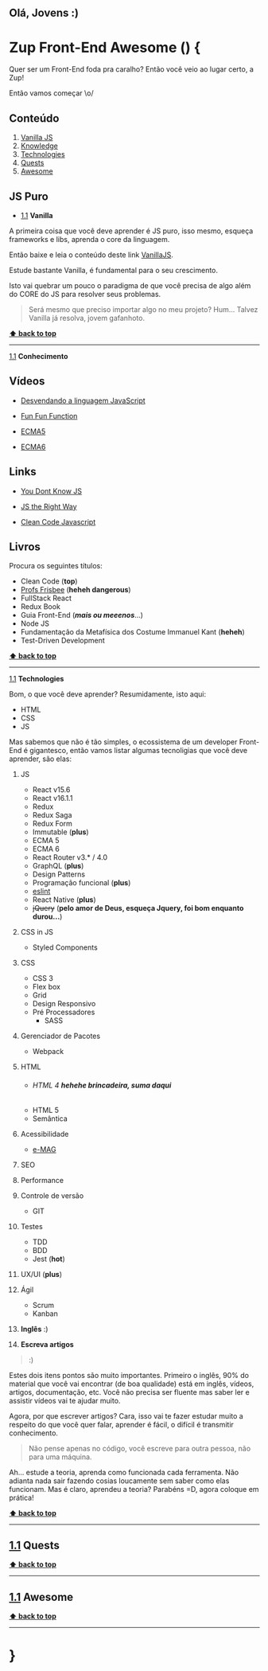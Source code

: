## Olá, Jovens :)

# Zup Front-End Awesome () {

Quer ser um Front-End foda pra caralho? Então você veio ao lugar certo, a Zup!

Então vamos começar \o/

## Conteúdo
  1. [Vanilla JS](#VanillaJS)
  1. [Knowledge](#Knowledge)
  1. [Technologies](#Technologies)
  1. [Quests](#Quests)
  1. [Awesome](#Awesome)


## JS Puro

- [1.1](#VanillaJS) **Vanilla**

A primeira coisa que você deve aprender é JS puro, isso mesmo, esqueça frameworks e libs, aprenda o core da linguagem.

Então baixe e leia o conteúdo deste link [VanillaJS](http://vanilla-js.com/).

Estude bastante Vanilla, é fundamental para o seu crescimento.

Isto vai quebrar um pouco o paradigma de que você precisa de algo além do CORE do JS para resolver seus problemas.

> Será mesmo que preciso importar algo no meu projeto? Hum... Talvez Vanilla já resolva, jovem gafanhoto.


**[⬆ back to top](#VanillaJS)**
___



[1.1](#Knowledge) **Conhecimento**

**Vídeos**
---


- [Desvendando a linguagem JavaScript](https://www.youtube.com/playlist?list=PLQCmSnNFVYnT1-oeDOSBnt164802rkegc)

- [Fun Fun Function](https://www.youtube.com/channel/UCO1cgjhGzsSYb1rsB4bFe4Q)

- [ECMA5](https://www.youtube.com/watch?v=2ReBFs-lJF4&list=PLIGDNOJWiL1-95iqCJEBsePzpMed9D3f3)

- [ECMA6](https://www.youtube.com/watch?v=vcoMWWVZS7c&list=PLDm7BSK-M5Yk30T65F5yeuCcStOQBPKq2)

**Links**
---

- [You Dont Know JS](https://github.com/cezaraugusto/You-Dont-Know-JS)

- [JS the Right Way](http://jstherightway.org/pt-br/)

- [Clean Code Javascript](https://github.com/felipe-augusto/clean-code-javascript)


**Livros**
---

Procura os seguintes títulos:

* Clean Code (**top**)
* [Profs Frisbee](https://github.com/MostlyAdequate/mostly-adequate-guide) (**heheh dangerous**)
* FullStack React
* Redux Book
* Guia Front-End (**_mais ou meeenos_**...)
* Node JS
* Fundamentação da Metafísica dos Costume Immanuel Kant (**heheh**)
* Test-Driven Development




 **[⬆ back to top](#Knowledge)**
___

[1.1](#Technologies) **Technologies**

Bom, o que você deve aprender? Resumidamente, isto aqui:

* HTML
* CSS
* JS

Mas sabemos que não é tão simples, o ecossistema de um developer Front-End é gigantesco, então vamos listar algumas tecnoligias que você deve aprender, são elas:

1. JS
   * React v15.6
   * React v16.1.1
   * Redux
   * Redux Saga
   * Redux Form
   * Immutable (**plus**)
   * ECMA 5
   * ECMA 6
   * React Router v3.* / 4.0
   * GraphQL (**plus**)
   * Design Patterns
   * Programação funcional (**plus**)
   * [eslint](https://github.com/airbnb/javascript)
   * React Native (**plus**)
   * ~~jQuery~~ (**pelo amor de Deus, esqueça Jquery, foi bom enquanto durou...**)
1. CSS in JS
   * Styled Components
1. CSS
   * CSS 3
   * Flex box
   * Grid
   * Design Responsivo
   * Pré Processadores
     * SASS
1. Gerenciador de Pacotes
   * Webpack
1. HTML
   * ###### HTML 4 **_hehehe brincadeira, suma daqui_**
   * HTML 5
   * Semântica
1. Acessibilidade
   * [e-MAG](http://emag.governoeletronico.gov.br/)
1. SEO
1. Performance
1. Controle de versão
   * GIT
1. Testes
   * TDD
   * BDD
   * Jest (**hot**)
1. UX/UI (**plus**)
1. Ágil
   * Scrum
   * Kanban

1. **Inglês** :)
1. **Escreva artigos**

> :)

Estes dois itens pontos são muito importantes. Primeiro o inglês, 90% do material que você vai encontrar (de boa qualidade) está em inglês, vídeos, artigos, documentação, etc. Você não precisa ser fluente mas saber ler e assistir vídeos vai te ajudar muito.

Agora, por que escrever artigos? Cara, isso vai te fazer estudar muito a respeito do que você quer falar, aprender é fácil, o difícil é transmitir conhecimento.

> Não pense apenas no código, você escreve para outra pessoa, não para uma máquina.


Ah... estude a teoria, aprenda como funcionada cada ferramenta. Não adianta nada sair fazendo cosias loucamente sem saber como elas funcionam. Mas é claro, aprendeu a teoria? Parabéns =D, agora coloque em prática!


**[⬆ back to top](#Technologies)**
___


[1.1](#Quests) **Quests**
---


**[⬆ back to top](#Quests)**
___

[1.1](#Awesome) **Awesome**
---

**[⬆ back to top](#Awesome)**
___


# }